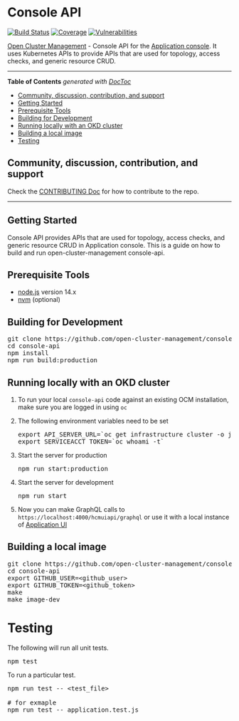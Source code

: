 # Console API
[![Build Status](https://travis-ci.com/open-cluster-management/console-api.svg?token=APpLzibLo9i2xU1nq9kC&branch=main)](https://travis-ci.com/open-cluster-management/console-api)
[![Coverage](https://sonarcloud.io/api/project_badges/measure?project=open-cluster-management_console-api&metric=coverage&token=25e6ea1bb8964f0c39591ff195f505130db7906f)](https://sonarcloud.io/dashboard?id=open-cluster-management_console-api)
[![Vulnerabilities](https://sonarcloud.io/api/project_badges/measure?project=open-cluster-management_console-api&metric=vulnerabilities&token=25e6ea1bb8964f0c39591ff195f505130db7906f)](https://sonarcloud.io/dashboard?id=open-cluster-management_console-api)

[Open Cluster Management](https://github.com/open-cluster-management) - Console API for the [Application console](https://github.com/open-cluster-management/application-ui). It uses Kubernetes APIs to provide APIs that are used for topology, access checks, and generic resource CRUD.

------

<!-- START doctoc generated TOC please keep comment here to allow auto update -->
<!-- DON'T EDIT THIS SECTION, INSTEAD RE-RUN doctoc TO UPDATE -->
**Table of Contents**  *generated with [DocToc](https://github.com/thlorenz/doctoc)*

  - [Community, discussion, contribution, and support](#community-discussion-contribution-and-support)
  - [Getting Started](#getting-started)
  - [Prerequisite Tools](#prerequisite-tools)
  - [Building for Development](#building-for-development)
  - [Running locally with an OKD cluster](#running-locally-with-an-okd-cluster)
  - [Building a local image](#building-a-local-image)
- [Testing](#testing)

<!-- END doctoc generated TOC please keep comment here to allow auto update -->

## Community, discussion, contribution, and support

Check the [CONTRIBUTING Doc](CONTRIBUTING.md) for how to contribute to the repo.

------

## Getting Started

Console API provides APIs that are used for topology, access checks, and generic resource CRUD in Application console. This is a guide on how to build and run open-cluster-management console-api.

## Prerequisite Tools

- [node.js](https://nodejs.org/) version 14.x
- [nvm](https://github.com/nvm-sh/nvm) (optional)

## Building for Development
<pre>
git clone https://github.com/open-cluster-management/console-api.git
cd console-api
npm install
npm run build:production
</pre>

## Running locally with an OKD cluster

1. To run your local `console-api` code against an existing OCM installation, make sure you are logged in using `oc`

2. The following environment variables need to be set
   <pre>
   export API_SERVER_URL=`oc get infrastructure cluster -o jsonpath={.status.apiServerURL}`
   export SERVICEACCT_TOKEN=`oc whoami -t`
   </pre>

5. Start the server for production
   <pre>
   npm run start:production
   </pre>

6. Start the server for development
   <pre>
   npm run start
   </pre>

6. Now you can make GraphQL calls to `https://localhost:4000/hcmuiapi/graphql` or use it with a local instance of [Application UI](https://github.com/open-cluster-management/application-ui)

## Building a local image
<pre>
git clone https://github.com/open-cluster-management/console-api.git
cd console-api
export GITHUB_USER=&lt;github_user&gt;
export GITHUB_TOKEN=&lt;github_token&gt;
make
make image-dev
</pre>

# Testing

The following will run all unit tests.

<pre>
npm test
</pre>

To run a particular test.

<pre>
npm run test -- &lt;test_file&gt;

# for exmaple
npm run test -- application.test.js
</pre>
